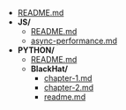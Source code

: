 <!-- filetree -->

 - [README.md](./README.md)
 - **JS/**
   - [README.md](./JS/README.md)
   - [async-performance.md](./JS/async-performance.md)
 - **PYTHON/**
   - [README.md](./PYTHON/README.md)
   - **BlackHat/**
     - [chapter-1.md](./PYTHON/BlackHat/chapter-1.md)
     - [chapter-2.md](./PYTHON/BlackHat/chapter-2.md)
     - [readme.md](./PYTHON/BlackHat/readme.md)

<!-- filetreestop -->
